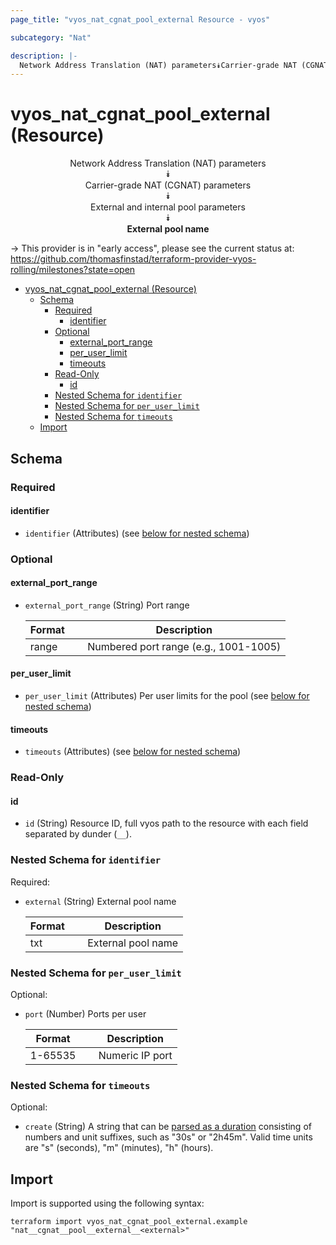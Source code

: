 ```yaml
---
page_title: "vyos_nat_cgnat_pool_external Resource - vyos"

subcategory: "Nat"

description: |-
  Network Address Translation (NAT) parameters⯯Carrier-grade NAT (CGNAT) parameters⯯External and internal pool parameters⯯External pool name
---
```


# vyos_nat_cgnat_pool_external (Resource)
<center>

Network Address Translation (NAT) parameters  
⯯  
Carrier-grade NAT (CGNAT) parameters  
⯯  
External and internal pool parameters  
⯯  
**External pool name**


</center>

-> This provider is in "early access", please see the current status at: https://github.com/thomasfinstad/terraform-provider-vyos-rolling/milestones?state=open

<!--TOC-->

- [vyos_nat_cgnat_pool_external (Resource)](#vyos_nat_cgnat_pool_external-resource)
  - [Schema](#schema)
    - [Required](#required)
      - [identifier](#identifier)
    - [Optional](#optional)
      - [external_port_range](#external_port_range)
      - [per_user_limit](#per_user_limit)
      - [timeouts](#timeouts)
    - [Read-Only](#read-only)
      - [id](#id)
    - [Nested Schema for `identifier`](#nested-schema-for-identifier)
    - [Nested Schema for `per_user_limit`](#nested-schema-for-per_user_limit)
    - [Nested Schema for `timeouts`](#nested-schema-for-timeouts)
  - [Import](#import)

<!--TOC-->

<!-- schema generated by tfplugindocs -->
## Schema

### Required

#### identifier
- `identifier` (Attributes) (see [below for nested schema](#nestedatt--identifier))

### Optional

#### external_port_range
- `external_port_range` (String) Port range

    |  Format  &emsp;|  Description                            |
    |----------|-----------------------------------------|
    |  range   &emsp;|  Numbered port range (e.g., 1001-1005)  |
#### per_user_limit
- `per_user_limit` (Attributes) Per user limits for the pool (see [below for nested schema](#nestedatt--per_user_limit))
#### timeouts
- `timeouts` (Attributes) (see [below for nested schema](#nestedatt--timeouts))

### Read-Only

#### id
- `id` (String) Resource ID, full vyos path to the resource with each field separated by dunder (`__`).

<a id="nestedatt--identifier"></a>
### Nested Schema for `identifier`

Required:

- `external` (String) External pool name

    |  Format  &emsp;|  Description         |
    |----------|----------------------|
    |  txt     &emsp;|  External pool name  |


<a id="nestedatt--per_user_limit"></a>
### Nested Schema for `per_user_limit`

Optional:

- `port` (Number) Ports per user

    |  Format   &emsp;|  Description      |
    |-----------|-------------------|
    |  1-65535  &emsp;|  Numeric IP port  |


<a id="nestedatt--timeouts"></a>
### Nested Schema for `timeouts`

Optional:

- `create` (String) A string that can be [parsed as a duration](https://pkg.go.dev/time#ParseDuration) consisting of numbers and unit suffixes, such as &#34;30s&#34; or &#34;2h45m&#34;. Valid time units are &#34;s&#34; (seconds), &#34;m&#34; (minutes), &#34;h&#34; (hours).

## Import

Import is supported using the following syntax:

```shell
terraform import vyos_nat_cgnat_pool_external.example "nat__cgnat__pool__external__<external>"
```
